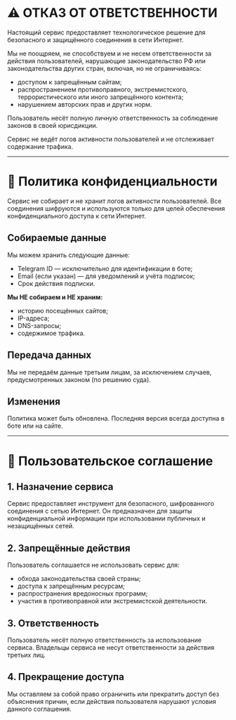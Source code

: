 
# ⚠️ ОТКАЗ ОТ ОТВЕТСТВЕННОСТИ

Настоящий сервис предоставляет технологическое решение для безопасного и защищённого соединения в сети Интернет.

Мы не поощряем, не способствуем и не несем ответственности за действия пользователей, нарушающие законодательство РФ или законодательства других стран, включая, но не ограничиваясь:
- доступом к запрещённым сайтам;
- распространением противоправного, экстремистского, террористического или иного запрещённого контента;
- нарушением авторских прав и других норм.

Пользователь несёт полную личную ответственность за соблюдение законов в своей юрисдикции.

Сервис не ведёт логов активности пользователей и не отслеживает содержание трафика.

---

# 🔐 Политика конфиденциальности

Сервис не собирает и не хранит логов активности пользователей. Все соединения шифруются и используются только для целей обеспечения конфиденциального доступа к сети Интернет.

## Собираемые данные

Мы можем хранить следующие данные:
- Telegram ID — исключительно для идентификации в боте;
- Email (если указан) — для уведомлений и учёта подписок;
- Срок действия подписки.

**Мы НЕ собираем и НЕ храним:**
- историю посещённых сайтов;
- IP-адреса;
- DNS-запросы;
- содержимое трафика.

## Передача данных

Мы не передаём данные третьим лицам, за исключением случаев, предусмотренных законом (по решению суда).

## Изменения

Политика может быть обновлена. Последняя версия всегда доступна в боте или на сайте.

---

# 📄 Пользовательское соглашение

## 1. Назначение сервиса

Сервис предоставляет инструмент для безопасного, шифрованного соединения с сетью Интернет. Он предназначен для защиты конфиденциальной информации при использовании публичных и незащищённых сетей.

## 2. Запрещённые действия

Пользователь соглашается не использовать сервис для:
- обхода законодательства своей страны;
- доступа к запрещённым ресурсам;
- распространения вредоносных программ;
- участия в противоправной или экстремистской деятельности.

## 3. Ответственность

Пользователь несёт полную ответственность за использование сервиса. Владельцы сервиса не несут ответственности за действия третьих лиц.

## 4. Прекращение доступа

Мы оставляем за собой право ограничить или прекратить доступ без объяснения причин, если действия пользователя нарушают условия данного соглашения.
